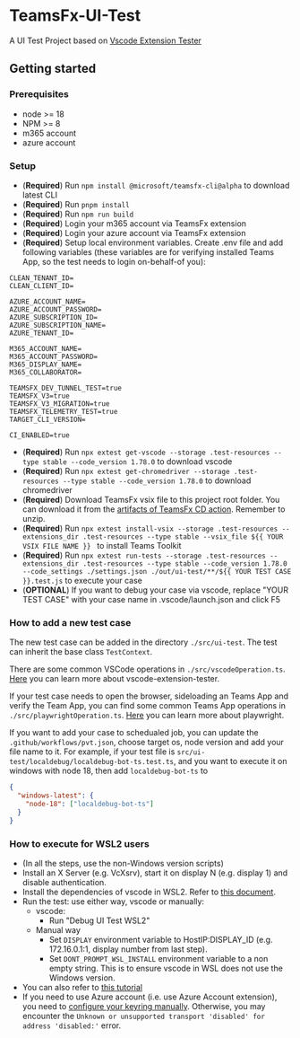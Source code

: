 # TeamsFx-UI-Test

A UI Test Project based on [Vscode Extension Tester](https://github.com/redhat-developer/vscode-extension-tester/wiki)

## Getting started

### Prerequisites

- node >= 18
- NPM >= 8
- m365 account
- azure account

### Setup

- (**Required**) Run `npm install @microsoft/teamsfx-cli@alpha` to download latest CLI
- (**Required**) Run `pnpm install`
- (**Required**) Run `npm run build`
- (**Required**) Login your m365 account via TeamsFx extension
- (**Required**) Login your azure account via TeamsFx extension
- (**Required**) Setup local environment variables. Create .env file and add following variables (these variables are for verifying installed Teams App, so the test needs to login on-behalf-of you):

```
CLEAN_TENANT_ID=
CLEAN_CLIENT_ID=

AZURE_ACCOUNT_NAME=
AZURE_ACCOUNT_PASSWORD=
AZURE_SUBSCRIPTION_ID=
AZURE_SUBSCRIPTION_NAME=
AZURE_TENANT_ID=

M365_ACCOUNT_NAME=
M365_ACCOUNT_PASSWORD=
M365_DISPLAY_NAME=
M365_COLLABORATOR=

TEAMSFX_DEV_TUNNEL_TEST=true
TEAMSFX_V3=true
TEAMSFX_V3_MIGRATION=true
TEAMSFX_TELEMETRY_TEST=true
TARGET_CLI_VERSION=

CI_ENABLED=true
```

- (**Required**) Run `npx extest get-vscode --storage .test-resources --type stable --code_version 1.78.0` to download vscode
- (**Required**) Run `npx extest get-chromedriver --storage .test-resources --type stable --code_version 1.78.0` to download chromedriver
- (**Required**) Download TeamsFx vsix file to this project root folder. You can download it from the [artifacts of TeamsFx CD action](https://github.com/OfficeDev/TeamsFx/actions/workflows/cd.yml). Remember to unzip.
- (**Required**) Run `npx extest install-vsix --storage .test-resources --extensions_dir .test-resources --type stable --vsix_file ${{ YOUR VSIX FILE NAME }} ` to install Teams Toolkit
- (**Required**) Run `npx extest run-tests --storage .test-resources --extensions_dir .test-resources --type stable --code_version 1.78.0 --code_settings ./settings.json ./out/ui-test/**/${{ YOUR TEST CASE }}.test.js` to execute your case
- (**OPTIONAL**) If you want to debug your case via vscode, replace "YOUR TEST CASE" with your case name in .vscode/launch.json and click F5

### How to add a new test case

The new test case can be added in the directory `./src/ui-test`. The test can inherit the base class `TestContext`.

There are some common VSCode operations in `./src/vscodeOperation.ts`. [Here](https://github.com/redhat-developer/vscode-extension-tester) you can learn more about vscode-extension-tester.

If your test case needs to open the browser, sideloading an Teams App and verify the Team App, you can find some common Teams App operations in `./src/playwrightOperation.ts`. [Here](https://playwright.dev/docs/intro) you can learn more about playwright.

If you want to add your case to schedualed job, you can update the `.github/workflows/pvt.json`, choose target os, node version and add your file name to it.
For example, if your test file is `src/ui-test/localdebug/localdebug-bot-ts.test.ts`, and you want to execute it on windows with node 18, then add `localdebug-bot-ts` to

```json
{
  "windows-latest": {
    "node-18": ["localdebug-bot-ts"]
  }
}
```

### How to execute for WSL2 users

- (In all the steps, use the non-Windows version scripts)
- Install an X Server (e.g. VcXsrv), start it on display N (e.g. display 1) and disable authentication.
- Install the dependencies of vscode in WSL2. Refer to [this document](https://code.visualstudio.com/docs/setup/linux#_debian-and-ubuntu-based-distributions).
- Run the test: use either way, vscode or manually:
  - vscode:
    - Run "Debug UI Test WSL2"
  - Manual way
    - Set `DISPLAY` environment variable to HostIP:DISPLAY_ID (e.g. 172.16.0.1:1, display number from last step).
    - Set `DONT_PROMPT_WSL_INSTALL` environment variable to a non empty string. This is to ensure vscode in WSL does not use the Windows version.
- You can also refer to [this tutorial](https://www.gregbrisebois.com/posts/chromedriver-in-wsl2/)
- If you need to use Azure account (i.e. use Azure Account extension), you need to [configure your keyring manually](https://github.com/atom/node-keytar/issues/132#issuecomment-444159414). Otherwise, you may encounter the `Unknown or unsupported transport 'disabled' for address 'disabled:'` error.
